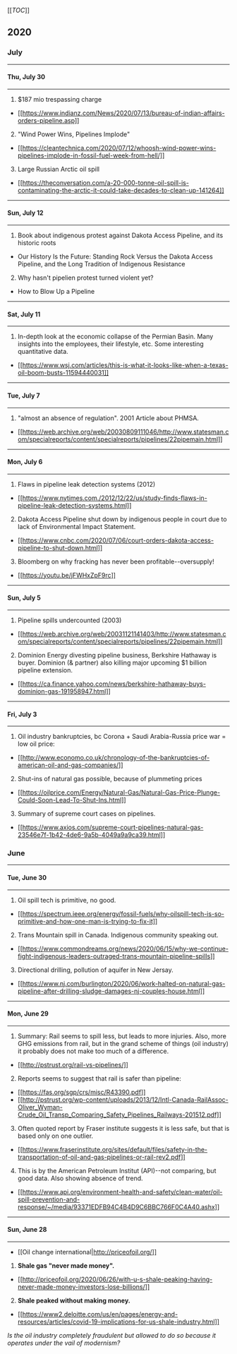 [[_TOC_]]

## 2020

### July

---

#### Thu, July 30

---

1. $187 mio trespassing charge
* [[https://www.indianz.com/News/2020/07/13/bureau-of-indian-affairs-orders-pipeline.asp]]
2. "Wind Power Wins, Pipelines Implode"
* [[https://cleantechnica.com/2020/07/12/whoosh-wind-power-wins-pipelines-implode-in-fossil-fuel-week-from-hell/]]
3. Large Russian Arctic oil spill
* [[https://theconversation.com/a-20-000-tonne-oil-spill-is-contaminating-the-arctic-it-could-take-decades-to-clean-up-141264]]

---

#### Sun, July 12

---

1. Book about indigenous protest against Dakota Access Pipeline, and its historic roots
* Our History Is the Future: Standing Rock Versus the Dakota Access Pipeline, and the Long Tradition of Indigenous Resistance

2. Why hasn't pipelien protest turned violent yet?
* How to Blow Up a Pipeline

---

#### Sat, July 11

---

1. In-depth look at the economic collapse of the Permian Basin. Many insights into the employees, their lifestyle, etc. Some interesting quantitative data.
* [[https://www.wsj.com/articles/this-is-what-it-looks-like-when-a-texas-oil-boom-busts-11594440031]]

---

#### Tue, July 7

---

1. "almost an absence of regulation". 2001 Article about PHMSA.
* [[https://web.archive.org/web/20030809111046/http://www.statesman.com/specialreports/content/specialreports/pipelines/22pipemain.html]]

---

#### Mon, July 6

---

1. Flaws in pipeline leak detection systems (2012)
* [[https://www.nytimes.com./2012/12/22/us/study-finds-flaws-in-pipeline-leak-detection-systems.html]]

2. Dakota Access Pipeline shut down by indigenous people in court due to lack of Environmental Impact Statement.
* [[https://www.cnbc.com/2020/07/06/court-orders-dakota-access-pipeline-to-shut-down.html]]

3. Bloomberg on why fracking has never been profitable--oversupply!
* [[https://youtu.be/jFWHxZpF9rc]]

---

#### Sun, July 5

---

1. Pipeline spills undercounted (2003)
* [[https://web.archive.org/web/20031121141403/http://www.statesman.com/specialreports/content/specialreports/pipelines/22pipemain.html]]

2. Dominion Energy divesting pipeline business, Berkshire Hathaway is buyer. Dominion (& partner) also killing major upcoming $1 billion pipeline extension.
* [[https://ca.finance.yahoo.com/news/berkshire-hathaway-buys-dominion-gas-191958947.html]]

---

#### Fri, July 3

---

1. Oil industry bankruptcies, bc Corona + Saudi Arabia-Russia price war = low oil price:
* [[http://www.economo.co.uk/chronology-of-the-bankruptcies-of-american-oil-and-gas-companies/]]

2. Shut-ins of natural gas possible, because of plummeting prices
* [[https://oilprice.com/Energy/Natural-Gas/Natural-Gas-Price-Plunge-Could-Soon-Lead-To-Shut-Ins.html]] 

3. Summary of supreme court cases on pipelines.
* [[https://www.axios.com/supreme-court-pipelines-natural-gas-23546e7f-1b42-4de6-9a5b-4049a9a9ca39.html]]

### June

---

#### Tue, June 30

---

1. Oil spill tech is primitive, no good.
* [[https://spectrum.ieee.org/energy/fossil-fuels/why-oilspill-tech-is-so-primitive-and-how-one-man-is-trying-to-fix-it]]

2. Trans Mountain spill in Canada. Indigenous community speaking out.
* [[https://www.commondreams.org/news/2020/06/15/why-we-continue-fight-indigenous-leaders-outraged-trans-mountain-pipeline-spills]]

3. Directional drilling, pollution of aquifer in New Jersay.
* [[https://www.nj.com/burlington/2020/06/work-halted-on-natural-gas-pipeline-after-drilling-sludge-damages-nj-couples-house.html]]

---

#### Mon, June 29

---

1. Summary: Rail seems to spill less, but leads to more injuries. Also, more GHG emissions from rail, but in the grand scheme of things (oil industry) it probably does not make too much of a difference.
* [[http://pstrust.org/rail-vs-pipelines/]]

2. Reports seems to suggest that rail is safer than pipeline:
* [[https://fas.org/sgp/crs/misc/R43390.pdf]]
* [[http://pstrust.org/wp-content/uploads/2013/12/Intl-Canada-RailAssoc-Oliver_Wyman-Crude_Oil_Transp_Comparing_Safety_Pipelines_Railways-201512.pdf]]

3. Often quoted report by Fraser institute suggests it is less safe, but that is based only on one outlier.
* [[https://www.fraserinstitute.org/sites/default/files/safety-in-the-transportation-of-oil-and-gas-pipelines-or-rail-rev2.pdf]]

4. This is by the American Petroleum Institut (API)--not comparing, but good data. Also showing absence of trend.
* [[https://www.api.org/environment-health-and-safety/clean-water/oil-spill-prevention-and-response/~/media/93371EDFB94C4B4D9C6BBC766F0C4A40.ashx]]

---

#### Sun, June 28

---

* [[Oil change international|http://priceofoil.org/]]

1. **Shale gas "never made money".**
* [[http://priceofoil.org/2020/06/26/with-u-s-shale-peaking-having-never-made-money-investors-lose-billions/]]

2. **Shale peaked without making money.**
* [[https://www2.deloitte.com/us/en/pages/energy-and-resources/articles/covid-19-implications-for-us-shale-industry.html]]

*Is the oil industry completely fraudulent but allowed to do so because it operates under the vail of modernism?*